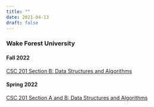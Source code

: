 ```yaml
---
title: ""
date: 2021-04-13
draft: false
---
```

### Wake Forest University
#### Fall 2022
[CSC 201 Section B: Data Structures and Algorithms](/classes/fall-2022/csc201/)
#### Spring 2022
[CSC 201 Section A and B: Data Structures and Algorithms](/classes/spring-2022/csc201/)

<!--
### Johns Hopkins University
#### Spring 2021
- Guest Lecturer (Virtual), Data Mining (EN.553.602), Applied Mathematics and Statistics.
    - Introduction to Supervised and Unsupervised Learning.

#### Spring 2020
- Guest Lecturer (Virtual), Beautiful Data: Introduction to Practical Data Science (AS.171.205), Physics and Astronomy.
    - Introduction to Supervised and Unsupervised Learning.

#### Spring 2019
- Guest Lecturer, Beautiful Data: Introduction to Practical Data Science (AS.171.205), Physics and Astronomy.
    - Introduction to Supervised and Unsupervised Learning.

### University of California, Berkeley
#### Spring 2018
- Graduate Student Instructor, Applications of Parallel Computers (CS 267), EECS.

#### Spring 2017
- Guest Lecturer, Applications of Parallel Computers (CS 267), EECS.
    - Introduction to communication-avoiding algorithms for machine learning.

#### Summer 2016
- Graduate Student Instructor, Applications of Parallel Computers (CS 267), EECS.

#### Spring 2014
- Graduate Student Instructor, Applications of Parallel Computers (CS 267), EECS.

### Rutgers University, New Brunswick
#### Spring 2010
- Recitation Instructor, Introduction to Computer Science (CS 101), CS.
-->
